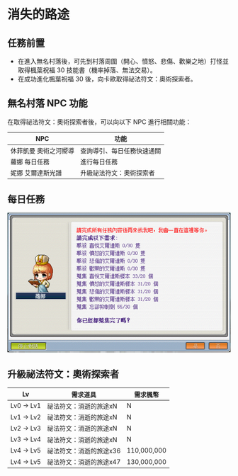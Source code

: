 # 消失的路途

## 任務前置

- 在進入無名村落後，可先到村落周圍（開心、憤怒、悲傷、歡樂之地）打怪並取得楓葉祝福 30 技能書（機率掉落、無法交易）。
- 在成功進化楓葉祝福 30 後，向卡歐取得祕法符文：奧術探索者。

## 無名村落 NPC 功能

在取得祕法符文：奧術探索者後，可以向以下 NPC 進行相關功能：

| **NPC**     | **功能**        |
|-------------|---------------|
| 休菲凱曼 奧術之河嚮導 | 查詢導引、每日任務快速通關 |
| 蘿娜 每日任務     | 進行每日任務        |
| 妮娜 艾爾達斯光譜   | 升級祕法符文：奧術探索者  |

## 每日任務

![0](0.png)

## 升級祕法符文：奧術探索者

| **Lv**     | **需求道具**          | **需求楓幣** |
|------------|----------------------|-------------|
| Lv0 -> Lv1 | 祕法符文：消逝的旅途xN  | N           |
| Lv1 -> Lv2 | 祕法符文：消逝的旅途xN  | N           |
| Lv2 -> Lv3 | 祕法符文：消逝的旅途xN  | N           |
| Lv3 -> Lv4 | 祕法符文：消逝的旅途xN  | N           |
| Lv4 -> Lv5 | 祕法符文：消逝的旅途x36 | 110,000,000 |
| Lv4 -> Lv5 | 祕法符文：消逝的旅途x47 | 130,000,000 |
